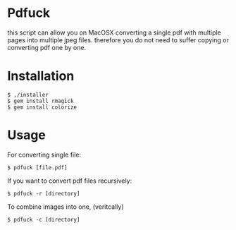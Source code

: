 # Pdfuck

this script can allow you on MacOSX converting a single pdf with multiple pages into multiple jpeg files. therefore you do not need to suffer copying or converting pdf one by one.


# Installation

```
$ ./installer
$ gem install rmagick
$ gem install colorize
```

# Usage

For converting single file:
```
$ pdfuck [file.pdf]
```

If you want to convert pdf files recursively:
```
$ pdfuck -r [directory]
```

To combine images into one, (veritcally)
```
$ pdfuck -c [directory]
```
